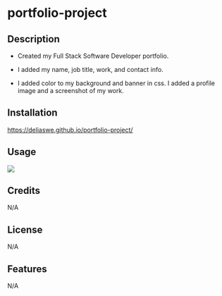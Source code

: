 # portfolio-project

## Description

- Created my Full Stack Software Developer portfolio.
 
- I added my name, job title, work, and contact info.

- I added color to my background and banner in css. I added a profile image and a screenshot of my work. 

## Installation
https://deliaswe.github.io/portfolio-project/

## Usage

![](.screencapture-deliaswe-github-io-portfolio-project-2023-04-14-22_23_01.png)

## Credits
N/A
## License
N/A
## Features
N/A